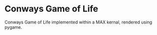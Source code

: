 # Conways Game of Life

Conways Game of Life implemented within a MAX kernal, rendered using pygame.
